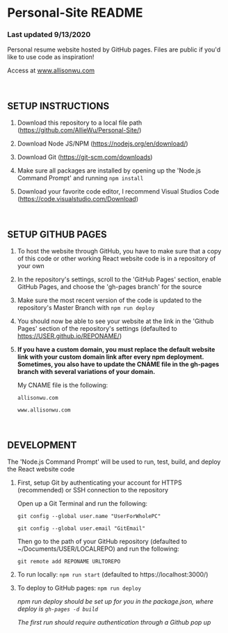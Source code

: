 # Personal-Site README
### Last updated 9/13/2020
Personal resume website hosted by GitHub pages.
Files are public if you'd like to use code as inspiration!

Access at www.allisonwu.com 

<br/>

## SETUP INSTRUCTIONS
1. Download this repository to a local file path (https://github.com/AllieWu/Personal-Site/)

2. Download Node JS/NPM (https://nodejs.org/en/download/)

3. Download Git (https://git-scm.com/downloads)

4. Make sure all packages are installed by opening up the 'Node.js Command Prompt' and running
    ```npm install```

5. Download your favorite code editor, I recommend Visual Studios Code (https://code.visualstudio.com/Download)

<br/>

## SETUP GITHUB PAGES 
1. To host the website through GitHub, you have to make sure that a copy of this code or other working React website code is in a repository of your own

2. In the repository's settings, scroll to the 'GitHub Pages' section, enable GitHub Pages, and choose the 'gh-pages branch' for the source

3. Make sure the most recent version of the code is updated to the repository's Master Branch with ```npm run deploy```

4. You should now be able to see your website at the link in the 'Github Pages' section of the repository's settings (defaulted to https://USER.github.io/REPONAME/)

5. **If you have a custom domain, you must replace the default website link with your custom domain link after every npm deployment. Sometimes, you also have to update the CNAME file in the gh-pages branch with several variations of your domain.**

    My CNAME file is the following: 

    ```allisonwu.com ```

    ```www.allisonwu.com```
    
 <br/>

## DEVELOPMENT
The 'Node.js Command Prompt' will be used to run, test, build, and deploy the React website code

1. First, setup Git by authenticating your account for HTTPS (recommended) or SSH connection to the repository


    Open up a Git Terminal and run the following:

    ```git config --global user.name "UserForWholePC"```

    ```git config --global user.email "GitEmail"```


    Then go to the path of your GitHub repository (defaulted to ~/Documents/USER/LOCALREPO) and run the following:

    ```git remote add REPONAME URLTOREPO```


2. To run locally: ```npm run start``` (defaulted to https://localhost:3000/)

3. To deploy to GitHub pages: ```npm run deploy```

    *npm run deploy should be set up for you in the package.json, where deploy is ```gh-pages -d build```*

    *The first run should require authentication through a Github pop up*

<br/>
  

